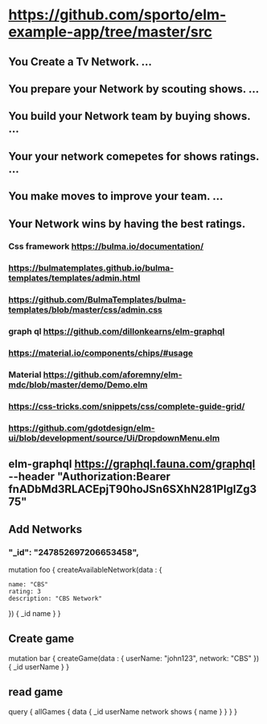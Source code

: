 # https://github.com/sporto/elm-example-app/tree/master/src

## You Create a Tv Network. ...
## You prepare your Network by scouting shows. ...
## You build your Network team by buying shows. ...
## Your your network  comepetes for shows ratings. ...
## You make moves to improve your team. ...
##  Your Network wins by having the best ratings.

### Css framework https://bulma.io/documentation/
### https://bulmatemplates.github.io/bulma-templates/templates/admin.html
### https://github.com/BulmaTemplates/bulma-templates/blob/master/css/admin.css
### graph ql https://github.com/dillonkearns/elm-graphql


### https://material.io/components/chips/#usage
### Material https://github.com/aforemny/elm-mdc/blob/master/demo/Demo.elm
### https://css-tricks.com/snippets/css/complete-guide-grid/
### https://github.com/gdotdesign/elm-ui/blob/development/source/Ui/DropdownMenu.elm

## elm-graphql https://graphql.fauna.com/graphql --header "Authorization:Bearer fnADbMd3RLACEpjT90hoJSn6SXhN281PIgIZg375"

## Add Networks
### "_id": "247852697206653458",
mutation foo {
  createAvailableNetwork(data : {
    
    name: "CBS"
    rating: 3
    description: "CBS Network"
  
  })
  {
    _id
    name
  }
}
## Create game
 mutation bar {
  createGame(data : {
    userName: "john123",
    network: "CBS"
  })
  {
    _id
    userName
  }
}

## read game
query {
  allGames {
    data  {
    _id
    userName
      network
      shows {
        name
      }
  }
  }
}


